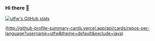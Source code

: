 ### Hi there 👋

<!--
**utfw/utfw** is a ✨ _special_ ✨ repository because its `README.md` (this file) appears on your GitHub profile.

Here are some ideas to get you started:

- 🔭 I’m currently working on ...
- 🌱 I’m currently learning ...
- 👯 I’m looking to collaborate on ...
- 🤔 I’m looking for help with ...
- 💬 Ask me about ...
- 📫 How to reach me: ...
- 😄 Pronouns: ...
- ⚡ Fun fact: ...
-->

[![utfw's GitHub stats](https://github-readme-stats.vercel.app/api?username=utfw)](https://github.com/anuraghazra/github-readme-stats)

(http://github-profile-summary-cards.vercel.app/api/cards/repos-per-language?username=utfw&theme=default&exclude=java)
